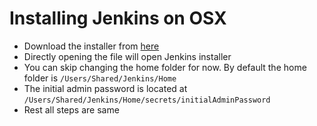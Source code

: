 # Installing Jenkins on OSX
- Download the installer from [here](http://mirrors.jenkins-ci.org/osx/latest)
- Directly opening the file will open Jenkins installer
- You can skip changing the home folder for now. By default the home folder is `/Users/Shared/Jenkins/Home`
- The initial admin password is located at `/Users/Shared/Jenkins/Home/secrets/initialAdminPassword`
- Rest all steps are same
